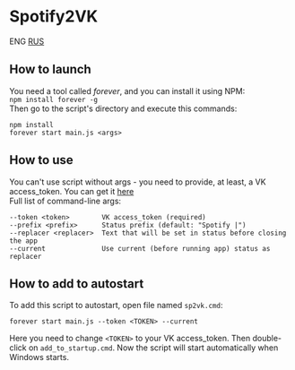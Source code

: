 # Spotify2VK
ENG [RUS](README_RU.md "Русская версия")
## How to launch
You need a tool called _forever_, and you can install it using NPM:   
`npm install forever -g`   
Then go to the script's directory and execute this commands:   
```
npm install
forever start main.js <args>
```   

## How to use
You can't use script without args - you need to provide, at least, a VK access_token. You can get it [here](https://vkhost.github.io/)   
Full list of command-line args:   
```
--token <token>        VK access_token (required)
--prefix <prefix>      Status prefix (default: "Spotify |")
--replacer <replacer>  Text that will be set in status before closing the app
--current              Use current (before running app) status as replacer
```

## How to add to autostart
To add this script to autostart, open file named `sp2vk.cmd`:
```
forever start main.js --token <TOKEN> --current
```
Here you need to change `<TOKEN>` to your VK access_token. Then double-click on `add_to_startup.cmd`. Now the script will start automatically when Windows starts.

